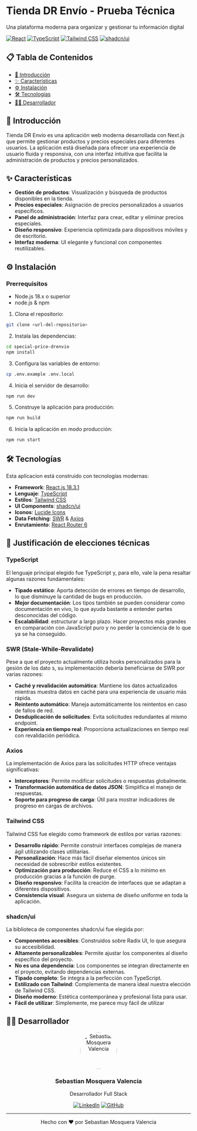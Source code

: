 # Tienda DR Envío - Prueba Técnica

  <p>Una plataforma moderna para organizar y gestionar tu información digital</p>

[![React](https://img.shields.io/badge/React-18.2.0-blue?style=for-the-badge&logo=react)](https://react.dev/)
[![TypeScript](https://img.shields.io/badge/TypeScript-5.0-blue?style=for-the-badge&logo=typescript)](https://www.typescriptlang.org/)
[![Tailwind CSS](https://img.shields.io/badge/Tailwind-3.4-38B2AC?style=for-the-badge&logo=tailwind-css)](https://tailwindcss.com/)
[![shadcn/ui](https://img.shields.io/badge/shadcn%2Fui-latest-000?style=for-the-badge)](https://shadcn.dev)

</div>

## 📋 Tabla de Contenidos

- [📃 Introducción](#-introducción)
- [✨ Características](#-características)
- [⚙️ Instalación](#️-instalación)
- [🛠️ Tecnologías](#️-tecnologías)
- [👨‍💻 Desarrollador](#-desarrollador)

## 📃 Introducción

Tienda DR Envío es una aplicación web moderna desarrollada con Next.js que permite gestionar productos y precios especiales para diferentes usuarios. La aplicación está diseñada para ofrecer una experiencia de usuario fluida y responsiva, con una interfaz intuitiva que facilita la administración de productos y precios personalizados.

## ✨ Características

- **Gestión de productos**: Visualización y búsqueda de productos disponibles en la tienda.
- **Precios especiales**: Asignación de precios personalizados a usuarios específicos.
- **Panel de administración**: Interfaz para crear, editar y eliminar precios especiales.
- **Diseño responsivo**: Experiencia optimizada para dispositivos móviles y de escritorio.
- **Interfaz moderna**: UI elegante y funcional con componentes reutilizables.

## ⚙️ Instalación

### Prerrequisitos

- Node.js 18.x o superior
- node.js & npm

1. Clona el repositorio:

```bash
git clone <url-del-repositorio>
```

2. Instala las dependencias:

```bash
cd special-price-drenvio
npm install
```

3. Configura las variables de entorno:

```bash
cp .env.example .env.local
```

4. Inicia el servidor de desarrollo:

```bash
npm run dev
```

5. Construye la aplicación para producción:

```bash
npm run build
```

6. Inicia la aplicación en modo producción:

```bash
npm run start
```

## 🛠️ Tecnologías

Esta aplicacion está construido con tecnologías modernas:

- **Framework**: [React.js 18.3.1](https://react.dev/)
- **Lenguaje**: [TypeScript](https://www.typescriptlang.org/)
- **Estilos**: [Tailwind CSS](https://tailwindcss.com/)
- **UI Components**: [shadcn/ui](https://ui.shadcn.com/)
- **Iconos**: [Lucide Icons](https://lucide.dev/)
- **Data Fetching**: [SWR](https://swr.vercel.app/) & [Axios](https://axios-http.com/)
- **Enrutamiento**: [React Router 6](https://reactrouter.com/)

## 🏅 Justificación de elecciones técnicas

### TypeScript

El lenguaje principal elegido fue TypeScript y, para ello, vale la pena resaltar algunas razones fundamentales:

- **Tipado estático**: Aporta detección de errores en tiempo de desarrollo, lo que disminuye la cantidad de bugs en producción.
- **Mejor documentación**: Los tipos también se pueden considerar como documentación en vivo, lo que ayuda bastante a entender partes desconocidas del código.
- **Escalabilidad**: estructurar a largo plazo. Hacer proyectos más grandes en comparación con JavaScript puro y no perder la conciencia de lo que ya se ha conseguido.

### SWR (Stale-While-Revalidate)

Pese a que el proyecto actualmente utiliza hooks personalizados para la gesión de los dato s, su implementación debería beneficiarse de SWR por varias razones:

- **Caché y revalidación automática**: Mantiene los datos actualizados mientras muestra datos en caché para una experiencia de usuario más rápida.
- **Reintento automático**: Maneja automáticamente los reintentos en caso de fallos de red.
- **Desduplicación de solicitudes**: Evita solicitudes redundantes al mismo endpoint.
- **Experiencia en tiempo real**: Proporciona actualizaciones en tiempo real con revalidación periódica.

### Axios

La implementación de Axios para las solicitudes HTTP ofrece ventajas significativas:

- **Interceptores**: Permite modificar solicitudes o respuestas globalmente.
- **Transformación automática de datos JSON**: Simplifica el manejo de respuestas.
- **Soporte para progreso de carga**: Útil para mostrar indicadores de progreso en cargas de archivos.

### Tailwind CSS

Tailwind CSS fue elegido como framework de estilos por varias razones:

- **Desarrollo rápido**: Permite construir interfaces complejas de manera ágil utilizando clases utilitarias.
- **Personalización**: Hace más fácil diseñar elementos únicos sin necesidad de sobrescribir estilos existentes.
- **Optimización para producción**: Reduce el CSS a lo mínimo en producción gracias a la función de purge.
- **Diseño responsivo**: Facilita la creación de interfaces que se adaptan a diferentes dispositivos.
- **Consistencia visual**: Asegura un sistema de diseño uniforme en toda la aplicación.

### shadcn/ui

La biblioteca de componentes shadcn/ui fue elegida por:

- **Componentes accesibles**: Construidos sobre Radix UI, lo que asegura su accesibilidad.
- **Altamente personalizables**: Permite ajustar los componentes al diseño específico del proyecto.
- **No es una dependencia**: Los componentes se integran directamente en el proyecto, evitando dependencias externas.
- **Tipado completo**: Se integra a la perfección con TypeScript.
- **Estilizado con Tailwind**: Complementa de manera ideal nuestra elección de Tailwind CSS.
- **Diseño moderno**: Estética contemporánea y profesional lista para usar.
- **Fácil de utilizar**: Simplemente, me parece muy fácil de utilizar

## 👨‍💻 Desarrollador

<div align="center">
  <img src="https://avatars.githubusercontent.com/sebas19957" width="100px" style="border-radius: 50%;" alt="Sebastian Mosquera Valencia"/>
  <h3>Sebastian Mosquera Valencia</h3>
  <p>Desarrollador Full Stack</p>
  
  [![LinkedIn](https://img.shields.io/badge/LinkedIn-0077B5?style=for-the-badge&logo=linkedin&logoColor=white)](https://www.linkedin.com/in/semosva/)
  [![GitHub](https://img.shields.io/badge/GitHub-100000?style=for-the-badge&logo=github&logoColor=white)](https://github.com/sebas19957)
</div>

---

<div align="center">
  <p>Hecho con ❤️ por Sebastian Mosquera Valencia</p>
</div>
